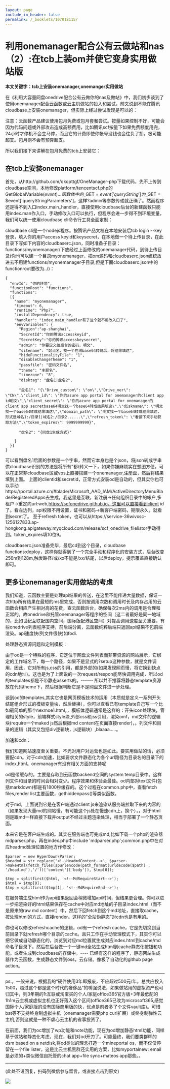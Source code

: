 ```yaml
---
layout: page
include_in_header: false
permalink: /_booklets/107018115/
---
```

利用onemanager配合公有云做站和nas（2）:在tcb上装om并使它变身实用做站版
=====

__本文关键字：tcb上安装onemanager,onemanger实用做站__

在《利用大容量网盘onedrive配合公有云做你的nas及做站》中，我们初步谈到了使用onemanager配合云函数或云主机做站的投入和尝试，前文说到不能在腾讯cloudbase上安装onemanager，但实际上经过尝试发现是可以的：

注意：云函数产品建议使用包月免费或包月套餐尝试。按量如果控制不好，可能会因为代码问题或外部攻击造成高额费用，比如腾讯scf按量下如果免费额度用完，24小时才停机不会立马停，而且它的计费即使你帐号没钱也会往负了扣，极可能超支。包月则不会有预算超支。

所以我们接下来讲解在包月免费的tcb上安装它：

在tcb上安装onemanager
-----

首先，从http://github.com/qkqpttgf/OneManager-php下载代码，先不上传到cloudbase空间，本地修改platform/tencentscf.php的GetGlobalVariable($event){...}函数体中的$_GET = $event['queryString']为$_GET = $event['queryStringParameters']，这样?admin等参数传递就正确了。然而程序还是得不到入口index.main_handler，直接使用cloudbase后台的新建函数只能用index.man作入口，手动修改入口可以执行，但程序会进一步得不到环境变量，我们可以统一使用cloudbase cli命令行工具全面定制：

cloudbase cli是一个nodejs程序。按腾讯产品文档在本地安装后tcb login --key登录，填入你的用户access keyid和keysecret，在本地做一个待上传目录，在此目录下写如下内容的cloudbaserc.json，同时准备子目录：functions/myonemanager/下放经过上面修改的onemanager代码，到待上传目录(你也可以建一个目录myonemanager，把om源码和cloudbaserc.json统统放进去不用建functions/myonemanager子目录,但是下面cloudbaserc.json中的functionroot要改为../)：

```
{
  "envId": "你的环境",
  "functionRoot": "functions",
  "functions": 
  [{
    "name": "myonemanager",
    "timeout": 6,
    "runtime": "Php7",
    "installDependency": true,
    "handler": "index.main_handler有了这个就不用改入口了",
    "envVariables": {
      "Region":"ap-shanghai",
      "SecretId":"你的腾讯accesskeyid",
      "SecretKey":"你的腾讯accesskeysecret",
      "admin": "你要定义给后台的密码，明文",
      "sitename": "站点名，找一个在线base64转码后，将结果填这",
      "hideFunctionalityFile": "1",
      "disableChangeTheme": "1",
      "passfile": "密码文件名",
      "theme": "主题名",
      "timezone": "8",
      "disktag": "盘名1|盘名2",

      "盘名1": "{\"Drive_custom\": \"on\",\"Drive_ver\": \"CN\",\"client_id\": \"你的azure app portal for onemanager的client app id明文\",\"client_secret\": \"你的azure app portal for onemanager的client app secretbase64明文找一个base64转成结果填这\",\"diskname\": \"明文找一个base64转成结果填这\",\"domain_path\": \"明文找一个base64转成结果填这，形式是域名1:/目录1|域名2:/目录2......\",\"refresh_token\": \"看接下来手动获取方法\",\"token_expires\": 9999999999}",

      "盘名2": "{同盘1生成方式}"

    }
  }]
}
```

可以看到盘名1后面的参数是一个字串，然而它本身也是个json，将json转成字串供cloudbase识别的方法是将所有"都\转义一下，如果你嫌麻烦实在想图方便，可以在正常非cloudbase区或vps上直接搭建一个onemanager,注册盘，然后将结果填到上面。
上面的clientid和secretid，正常方式安装od是自动的，但其实你也可以手动https://portal.azure.cn/#blade/Microsoft_AAD_IAM/ActiveDirectoryMenuBlade/RegisteredApps去生成，我这里是互联，新注册->任何组织目录中的帐户,多租户->重定向url:web,https://scfonedrive.github.io，这里可以直接看到client id了。看左边列，api权限不用设置，证书和密码->新客户端密码，期限永久，就看到secret了。
至于refresh token，也可以从https://service-36wivxsc-1256127833.ap-hongkong.apigateway.myqcloud.com/release/scf_onedrive_filelistor手动得到。token_expires填10位9。

cloudbaserc.json准备完毕，最后cd到这个目录，cloudbase functions:deploy，这样你就得到了一个完全手动和程序化的安装方式，后台改变256m到128m,触发路径/或/xx不能是/xx/结尾，以后deploy，提示覆盖直接确认即可。

更多让onemanager实用做站的考虑
-----

我们知道，云函数主要是处理api结果的传送，在这里不能传递大量数据，保证一次http所有结果在最短的ms里完成，否则按调用次数和调用时长及内存占用的云函数会相应产生相对高的花费，查云函数后台，确保每次2ms内的调用是合理和正常的。故onedrive和托管onemanager等程序的空间（这二者最好是同一地域的，比如世纪互联配国内空间，国际版配港区空间）对提高调用速度至关重要，有些onedrive列表程序支持，前后端分离，云函数纯粹后端只返回api结果不包前端渲染。api速度快(列文件很快)如fodi.

处理静态资源问题和定制模板：

由于od是一个特殊的程序，它定位于网盘文件列表而非带资源的网站展示，它绑定的工作域名下，每一个路径，如果不是显式的?setup这种参数，就是文件调用，因此，它对所有js,css的引用，都是外部的(如果发现网页慢，将它换到快点的cdn地址)。这也是为了上面说的一次request/respon能尽快调用完成，所以od的templates都是不带静态asserts的。------ 所以并不推荐将静态template资源放在代码theme下，然后根据判断它是不是网盘文件进一步处理。

谈到od的templates,其实它也是网页模板技术的运用（本质就是定义一系列开头结尾组合形式的模板变量块，然后替换），你可以查看已有template自己写一个比如最简单的那个nexmoe1.html，，模板体逻辑通常是这样的：开头icon处理块，管理相关的style，前端样式style块,外部css和jss引用，渲染omf，md文件的逻辑块(require一个maked js然后根据md content在页面直接render)，。列文件和目录的逻辑（其实又包括div逻辑块，js逻辑块）,blaaaa.....。

加速和cdn：

我们知道网站速度至关重要。不光对用户对运营也是如此。要实用做站的话，必须要配cdn。对于cdn加速，比如要求文件静态化为各个url路径为目录名的目录下的index,html。onemanager有没有相关方面的支持呢

od是带缓存的。主要是存取到云函数backend空间的system temp目录中。这样列文件和目录的时间会相对变少。程序效果和体验会最佳。od内部对text文件(包括markdown)都是有1800秒缓存的。这个过程在common.php中，查看fetch files,render list主要函数，gethiddenpass()等类似函数。

对于md，上面说到它是在客户端通过client js来渲染从服务端拉取下来的内容的（如果发现大量md的网站慢，有可能这个js处在慢速cdn上，换个），，对于html则是跟md一样直接下载并output不经过主题渲染处理，相当于部署了一个静态页面。

本来它是在客户端生成的。其实在服务端也可完成md,比如下载一个php的渲染器mdparser.php，再在index.php中include 'mdparser.php';common.php中在对应headmd处理位置的地方作修改：

```
$parser = new HyperDown\Parser;            
$headmd = str_replace('<!--HeadmdContent-->', $parser->makeHtml(fetch_files(spurlencode(path_format(urldecode($path) . '/head.md'),'/'))['content']['body']), $tmp[0]);

$tmp = splitfirst($html, '<!--MdRequireStart-->');
$html = $tmp[0];
$tmp = splitfirst($tmp[1], '<!--MdRequireEnd-->');
```

在服务端生成html作为api结果返回会稍微增加api时间，但结果更合理。你可以进一步把渲染好的html结果保存在cache中对应md地址的子目录index.html（而不是原来的raw md content）中，然后下回fetch到这个md地址，直接取cache，按处理html的方式，直接render。这样的“全站伪静态”对cdn也是有用的。

你也可以修改refreshcache的逻辑，od有一个refresh cache，它是先切换到当前目录下就refresh哪个目录的cache。且只工作在手动管理模式下，其实你可以把它做成自动静态化的，浏览到对应md位置就生成对应index.html到cache/md命名子目录下。然后在后台做一个一键md全站生成html到cache静态化按钮和功能。或者生成到cloudbase的存储中。---- 已经有这样的程序了，静态网站生成器作为云函数，生成静态文件到oss，云存储。像极了自动化的github page action。

----

ps:。一般来说，根据我的“硬件使用3年即报废，不应超过500元/年，总共应投入1500，超过这个都是这个时代的奢侈品“的嘴强说法，如果做站用的虚拟资产也可归其中，则3年期的1t互联或淘宝买的个人/家庭office365官方版+3年最低配的1h1m云主机或虚拟主机也正好落入这个区间(office365已改为microsoft365,感觉国际个人/家庭版的没有国际商用版的快，优点是前者多了个文件vault库)。可惜bat等不支持终身制虚拟主机（onemanager需要php curl扩展）或终身制弹性云主机,否则这就是一种不虐心云主机的省事投资了。

在前面，我们为oc增加了wp功能和note功能，现在为od增加静态html功能，同样基于做站和静态化考虑，现在，我们对od开刀了。可能最终，我们要类群晖的dsm based on a netdisk,将od类似的理念打造一个mineportal os，而不仅仅停留在一个file lister，这是比云主机黑群还实用的方案，比如myportalnew: email是必须的+类似微信自托管的chat app+file sync+mateos app那些。。



-----


(此处不设回复，扫码到微信参与留言，或直接点击到原文)

![](/p/107018115/qrcode.png)

<!-- Markdeep: -->
<meta charset="utf-8">
<link rel="stylesheet" href="../../res/aloha.css?">

<script src="../../res/markdeep.min.js" charset="utf-8"></script>



